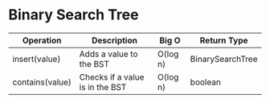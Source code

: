 # Binary Search Tree

| Operation       | Description                     | Big O    | Return Type         |
| --------------- | ------------------------------- | -------- | ------------------- |
| insert(value)   | Adds a value to the BST         | O(log n) | BinarySearchTree<T> |
| contains(value) | Checks if a value is in the BST | O(log n) | boolean             |
